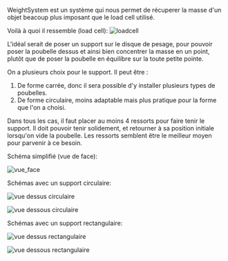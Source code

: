 WeightSystem est un système qui nous permet de récuperer la masse d'un objet beacoup plus imposant que le load cell utilisé.

Voilà à quoi il ressemble (load cell):
![loadcell](https://cdn.sparkfun.com//assets/parts/1/0/6/3/1/13331-01.jpg)

L'idéal serait de poser un support sur le disque de pesage, pour pouvoir poser la poubelle dessus et ainsi bien concentrer la masse en un point, plutôt que de poser la poubelle en équilibre sur la toute petite pointe.

On a plusieurs choix pour le support. Il peut être :
1. De forme carrée, donc il sera possible d'y installer plusieurs types de poubelles.
2. De forme circulaire, moins adaptable mais plus pratique pour la forme que l'on a choisi.

Dans tous les cas, il faut placer au moins 4 ressorts pour faire tenir le support. Il doit pouvoir tenir solidement, et retourner à sa position initiale lorsqu'on vide la poubelle. Les ressorts semblent être le meilleur moyen pour parvenir à ce besoin.

Schéma simplifié (vue de face):

![vue_face](Schéma_50kg1.png)

Schémas avec un support circulaire:

![vue dessus circulaire](Schéma_50kg_circulaire_dessus.png)

![vue dessous circulaire](Schéma_50kg_circulaire_dessous.png)

Schémas avec un support rectangulaire:

![vue dessus rectangulaire](Schéma_50kg_rectangulaire_dessus.png)

![vue dessous rectangulaire](Schéma_50kg_rectangulaire_dessous.png)

